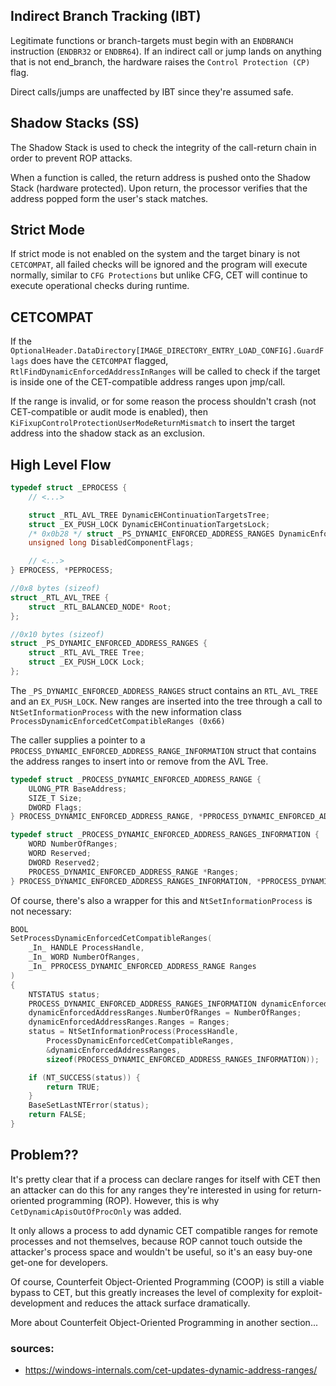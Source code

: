 ## Indirect Branch Tracking (IBT)
Legitimate functions or branch-targets must begin with an `ENDBRANCH` instruction (`ENDBR32` or `ENDBR64`). If an indirect call or jump lands on anything that is not end_branch, the hardware raises the `Control Protection (CP)` flag.

Direct calls/jumps are unaffected by IBT since they're assumed safe.
## Shadow Stacks (SS)
The Shadow Stack is used to check the integrity of the call-return chain in order to prevent ROP attacks.

When a function is called, the return address is pushed onto the Shadow Stack (hardware protected). Upon return, the processor verifies that the address popped form the user's stack matches.

## Strict Mode
If strict mode is not enabled on the system and the target binary is not `CETCOMPAT`, all failed checks will be ignored and the program will execute normally, similar to `CFG Protections` but unlike CFG, CET will continue to execute operational checks during runtime.

## CETCOMPAT
If the `OptionalHeader.DataDirectory[IMAGE_DIRECTORY_ENTRY_LOAD_CONFIG].GuardFlags` does have the `CETCOMPAT` flagged, `RtlFindDynamicEnforcedAddressInRanges` will be called to check if the target is inside one of the CET-compatible address ranges upon jmp/call.

If the range is invalid, or for some reason the process shouldn't crash (not CET-compatible or audit mode is enabled), then `KiFixupControlProtectionUserModeReturnMismatch` to insert the target address into the shadow stack as an exclusion.

## High Level Flow

```cpp
typedef struct _EPROCESS {
    // <...>

    struct _RTL_AVL_TREE DynamicEHContinuationTargetsTree;  
    struct _EX_PUSH_LOCK DynamicEHContinuationTargetsLock;  
    /* 0x0b28 */ struct _PS_DYNAMIC_ENFORCED_ADDRESS_RANGES DynamicEnforcedCetCompatibleRanges;  
    unsigned long DisabledComponentFlags;

    // <...>
} EPROCESS, *PEPROCESS;

//0x8 bytes (sizeof)
struct _RTL_AVL_TREE {
    struct _RTL_BALANCED_NODE* Root;                                        //0x0
}; 

//0x10 bytes (sizeof)
struct _PS_DYNAMIC_ENFORCED_ADDRESS_RANGES {
    struct _RTL_AVL_TREE Tree;                                              //0x0
    struct _EX_PUSH_LOCK Lock;                                              //0x8
}; 


```

The `_PS_DYNAMIC_ENFORCED_ADDRESS_RANGES` struct contains an `RTL_AVL_TREE` and an `EX_PUSH_LOCK`. New ranges are inserted into the tree through a call to `NtSetInformationProcess` with the new information class `ProcessDynamicEnforcedCetCompatibleRanges (0x66)`

The caller supplies a pointer to a `PROCESS_DYNAMIC_ENFORCED_ADDRESS_RANGE_INFORMATION` struct that contains the address ranges to insert into or remove from the AVL Tree.

```cpp
typedef struct _PROCESS_DYNAMIC_ENFORCED_ADDRESS_RANGE {  
    ULONG_PTR BaseAddress;  
    SIZE_T Size;  
    DWORD Flags;  
} PROCESS_DYNAMIC_ENFORCED_ADDRESS_RANGE, *PPROCESS_DYNAMIC_ENFORCED_ADDRESS_RANGE;

typedef struct _PROCESS_DYNAMIC_ENFORCED_ADDRESS_RANGES_INFORMATION {  
    WORD NumberOfRanges; 
    WORD Reserved;  
    DWORD Reserved2;  
    PROCESS_DYNAMIC_ENFORCED_ADDRESS_RANGE *Ranges;  
} PROCESS_DYNAMIC_ENFORCED_ADDRESS_RANGES_INFORMATION, *PPROCESS_DYNAMIC_ENFORCED_ADDRESS_RANGES_INFORMATION;
```

Of course, there's also a wrapper for this and `NtSetInformationProcess` is not necessary:
```cpp
BOOL  
SetProcessDynamicEnforcedCetCompatibleRanges(  
    _In_ HANDLE ProcessHandle,  
    _In_ WORD NumberOfRanges,  
    _In_ PPROCESS_DYNAMIC_ENFORCED_ADDRESS_RANGE Ranges  
)  
{  
    NTSTATUS status;  
    PROCESS_DYNAMIC_ENFORCED_ADDRESS_RANGES_INFORMATION dynamicEnforcedAddressRanges;  
    dynamicEnforcedAddressRanges.NumberOfRanges = NumberOfRanges;  
    dynamicEnforcedAddressRanges.Ranges = Ranges;  
    status = NtSetInformationProcess(ProcessHandle,  
        ProcessDynamicEnforcedCetCompatibleRanges,  
        &dynamicEnforcedAddressRanges,  
        sizeof(PROCESS_DYNAMIC_ENFORCED_ADDRESS_RANGES_INFORMATION));  

    if (NT_SUCCESS(status)) {  
        return TRUE;  
    }  
    BaseSetLastNTError(status);  
    return FALSE;  
}
```
## Problem??
It's pretty clear that if a process can declare ranges for itself with CET then an attacker can do this for any ranges they're interested in using for return-oriented programming (ROP). However, this is why `CetDynamicApisOutOfProcOnly` was added.

It only allows a process to add dynamic CET compatible ranges for remote processes and not themselves, because ROP cannot touch outside the attacker's process space and wouldn't be useful, so it's an easy buy-one get-one for developers.

Of course, Counterfeit Object-Oriented Programming (COOP) is still a viable bypass to CET, but this greatly increases the level of complexity for exploit-development and reduces the  attack surface dramatically.

More about Counterfeit Object-Oriented Programming in another section...


### sources:
   - https://windows-internals.com/cet-updates-dynamic-address-ranges/